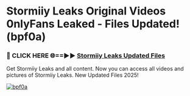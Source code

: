# Stormiiy Leaks Original Videos 0nlyFans Leaked - Files Updated! (bpf0a)

<h3>🔴 CLICK HERE 🌐==►► <a href="https://tinyurl.com/ms9xzufz" rel="nofollow">Stormiiy Leaks Updated Files</a></h3>

Get Stormiiy Leaks and all content. Now you can access all videos and pictures of Stormiiy Leaks. New Updated Files 2025!

[![bpf0a](https://i.imgur.com/PQ7UWWw.gif)](https://tinyurl.com/ms9xzufz)
